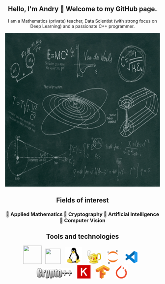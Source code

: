 <h2 align="center"> Hello, I'm Andry 👋 Welcome to my GitHub page. </h2>
<p align="center"> I am a Mathematics (private) teacher, Data Scientist (with strong focus on Deep Learning) and a passionate C++ programmer.
<p align="center"> <img src="https://github.com/AndryRafam/andryrafam/blob/main/Maths.gif" width="900" height="500"/>
<h2 align="center"> Fields of interest </h2>
<h3 align="center"> 🔶 Applied Mathematics 🔶 Cryptography 🔶 Artificial Intelligence 🔶 Computer Vision </h3>
<h2 align="center"> Tools and technologies </h2>
<p align="center"> <img src="https://techstack-generator.vercel.app/cpp-icon.svg" width="60" height="60"/> &nbsp <img src="https://techstack-generator.vercel.app/python-icon.svg" width="50" height="50"/> &nbsp&nbsp <img src="https://github.com/AndryRafam/andryrafam/blob/main/linux-tux.svg" alt="linux" width="55" height="55"/> &nbsp&nbsp <img src="https://github.com/AndryRafam/andryrafam/blob/main/geany.png" width="45" height="45"/> &nbsp&nbsp <img src="https://github.com/devicons/devicon/blob/master/icons/jupyter/jupyter-original.svg" width="45" height="45"> &nbsp&nbsp <img src="https://github.com/AndryRafam/andryrafam/blob/main/vscode.png" width="45" height="45"/> &nbsp&nbsp <img src="https://github.com/AndryRafam/andryrafam/blob/main/Crypto%2B%2B-logo.png" width="115" height="35"/> &nbsp&nbsp <img src="https://github.com/AndryRafam/andryrafam/blob/main/Keras_logo.svg.png" width="45" height="45"/> &nbsp&nbsp <img src="https://github.com/AndryRafam/andryrafam/blob/main/Tensorflow_logo.svg.png" width="45" height="45"/> &nbsp&nbsp <img src="https://github.com/devicons/devicon/blob/master/icons/pytorch/pytorch-original.svg" width="45" height="45"/>
